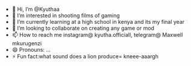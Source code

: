 - 👋 Hi, I’m @Kyuthaa
- 👀 I’m interested in shooting films of gaming
- 🌱 I’m currently learning at a high school in kenya and its my final year
- 💞️ I’m looking to collaborate on creating any game or mod
- 📫 How to reach me instagram@ kyutha.officiall, telegram@ Maxwell mkurugenzi 
- 😄 Pronouns: ...
- ⚡ Fun fact:what sound does a lion produce= kneee-aaargh

<!---
Kyuthaa/Kyuthaa is a ✨ special ✨ repository because its `README.md` (this file) appears on your GitHub profile.
You can click the Preview link to take a look at your changes.
--->
